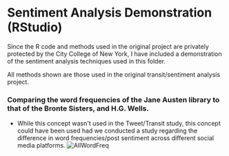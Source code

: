 # Sentiment Analysis Demonstration (RStudio)

Since the R code and methods used in the original project are privately protected by the City College of New York, I have included a demonstration of the sentiment analysis techniques used in this folder.

All methods shown are those used in the original transit/sentiment analysis project.

### Comparing the word frequencies of the Jane Austen library to that of the Bronte Sisters, and H.G. Wells.
- While this concept wasn't used in the Tweet/Transit study, this concept could have been used had we conducted a study regarding the difference in word frequencies/post sentiment across different social media platforms.
![AllWordFreq](https://github.com/r-kish/Tweet-Sentiment-Transit-Analysis/blob/main/Sentiment_Analysis_Demo/images/AllWordFreq.png)

## 



